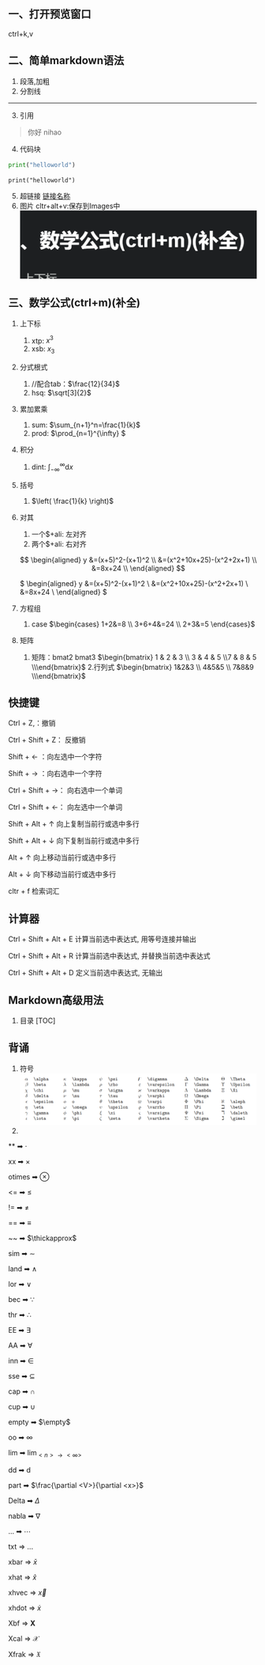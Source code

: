 ## 一、打开预览窗口
ctrl+k,v
## 二、简单markdown语法
1. 段落,加粗
2. 分割线
---
3. 引用
>你好
>nihao
4. 代码块
```python
print("helloworld")
```

```python{.line-numbers}
print("helloworld")
```
5.  超链接
   [链接名称](链接地址)
6. 图片
    cltr+alt+v:保存到Images中
    ![](Images/20230717065823.png)


## 三、数学公式(ctrl+m)(补全)

1. 上下标
   1. xtp: $x^{3}$
   2. xsb: $x_{3}$

2. 分式根式
   1. //配合tab：$\frac{12}{34}$
   2. hsq: $\sqrt[3]{2}$

3. 累加累乘
   1. sum: $\sum_{n+1}^n=\frac{1}{k}$
   2. prod: $\prod_{n=1}^{\infty} $

4. 积分
   1. dint: $\int_{-\infty}^{\infty}  \mathrm{d}x$

5. 括号
   1. $\left(  \frac{1}{k} \right)$
6. 对其
   1. 一个$+ali: 左对齐
   2. 两个$+ali: 右对齐

   $$
   \begin{aligned}
   y &=(x+5)^2-(x+1)^2 \\
   &=(x^2+10x+25)-(x^2+2x+1) \\
   &=8x+24 \\
   \end{aligned}
   $$

   $
   \begin{aligned}
   y &=(x+5)^2-(x+1)^2 \\
   &=(x^2+10x+25)-(x^2+2x+1) \\
   &=8x+24 \\
   \end{aligned}
   $

7. 方程组
   1. case
   $\begin{cases} 
   1+2&=8  \\
   3+6+4&=24 \\
   2+3&=5 
   \end{cases}$

8. 矩阵
   1. 矩阵：bmat2 bmat3
   $\begin{bmatrix} 1 & 2  & 3 \\ 3 & 4 & 5 \\7  & 8 & 5 \\\end{bmatrix}$
   2.行列式
   $\begin{bmatrix} 1&2&3 \\ 4&5&5 \\ 7&8&9 \\\end{bmatrix}$

## 快捷键

Ctrl + Z,：撤销 

 Ctrl + Shift + Z： 反撤销

Shift + ← ：向左选中一个字符

Shift + → ：向右选中一个字符

Ctrl + Shift + →： 向右选中一个单词

Ctrl + Shift + ←： 向左选中一个单词

Shift + Alt + ↑ 向上复制当前行或选中多行

Shift + Alt + ↓ 向下复制当前行或选中多行

Alt + ↑ 向上移动当前行或选中多行

Alt + ↓ 向下移动当前行或选中多行

cltr + f 检索词汇

## 计算器
Ctrl + Shift + Alt + E 计算当前选中表达式, 用等号连接并输出

Ctrl + Shift + Alt + R 计算当前选中表达式, 并替换当前选中表达式

Ctrl + Shift + Alt + D 定义当前选中表达式, 无输出


## Markdown高级用法
1. 目录
   [TOC]


## 背诵

1. 符号
![](Images/20230717065913.png)
1. 
**  ➡  $\cdot$

xx  ➡  $\times$

otimes  ➡  $\otimes$

<=  ➡  $\le$

!=  ➡  $\neq$

==  ➡  $\equiv$

~~  ➡  $\thickapprox$

sim  ➡  $\sim$

land  ➡  $\land$

lor  ➡ $\lor$

bec  ➡  $\because$

thr  ➡  $\therefore$

EE  ➡  $\exists$

AA  ➡  $\forall$

inn  ➡  $\in$

sse  ➡  $\subseteq$

cap  ➡  $\cap$

cup  ➡  $\cup$

empty  ➡  $\empty$

oo  ➡  $\infty$

lim  ➡  $\lim_{<n> \to <\infty>}$

dd  ➡  $\mathrm{d}$

part  ➡  $\frac{\partial <V>}{\partial <x>}$

Delta  ➡  $\Delta$

nabla  ➡  $\nabla$

...  ➡  $\cdots$

txt  =>  $\text{...}$

xbar  =>  $\bar{x}$

xhat  =>  $\hat{x}$

xhvec  =>  $\vec{x}$

xhdot  =>  $\dot{x}$

Xbf  =>  $\mathbf{X}$

Xcal  =>  $\mathcal{X}$

Xfrak  =>  $\mathfrak{X}$







